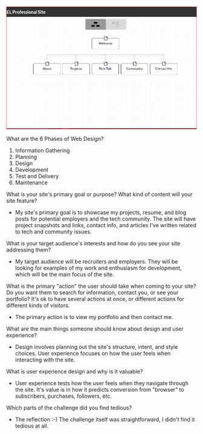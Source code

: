 ![Site Map](imgs/site-map.png)


What are the 6 Phases of Web Design?
  1. Information Gathering
  2. Planning
  3. Design
  4. Development
  5. Test and Delivery
  6. Maintenance

What is your site's primary goal or purpose? What kind of content will your site feature?
+ My site's primary goal is to showcase my projects, resume, and blog posts for potential employers and the tech community. The site will have project snapshots and links, contact info, and articles I've written related to tech and community issues.

What is your target audience's interests and how do you see your site addressing them?
+ My target audience will be recruiters and employers. They will be looking for examples of my work and enthusiasm for development, which will be the main focus of the site.

What is the primary "action" the user should take when coming to your site? Do you want them to search for information, contact you, or see your portfolio? It's ok to have several actions at once, or different actions for different kinds of visitors.
+ The primary action is to view my portfolio and then contact me.

What are the main things someone should know about design and user experience?
+ Design involves planning out the site's structure, intent, and style choices. User experience focuses on how the user feels when interacting with the site.

What is user experience design and why is it valuable?
+ User experience tests how the user feels when they navigate through the site. It's value is in how it predicts conversion from "browser" to subscribers, purchases, followers, etc.

Which parts of the challenge did you find tedious?
+ The reflection :-) The challenge itself was straightforward, I didn't find it tedious at all.